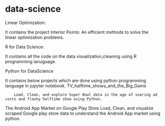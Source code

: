 # data-science

Linear Optimization:

It contains the project Interior Points: An efficient methods to solve the linear optimization problems.

R for Data Science:

It contains all the code on the data visualization,cleaning using R programming lanuguage.

Python for DataScience

It contains below projects which are done using python programming language in jupyter notebook. TV_halftime_shows_and_the_Big_Game 

        Load, Clean, and explore Super Bowl data in the age of soaring ad costs and flashy halftime show using Python.
        
The Android App Market on Google Play Store
        Load, Clean, and visualize scraped Google play store data to understand the Android App market using python.
  
